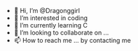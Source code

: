 - 👋 Hi, I’m @Dragonggirl
- 👀 I’m interested in coding
- 🌱 I’m currently learning C
- 💞️ I’m looking to collaborate on ...
- 📫 How to reach me ... by contacting me

<!---
Dragonggirl/Dragonggirl is a ✨ special ✨ repository because its `README.md` (this file) appears on your GitHub profile.
You can click the Preview link to take a look at your changes.
--->
